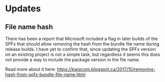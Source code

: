 # Updates

## File name hash
There has been a report that Microsoft included a flag in later builds of the SPFx that should allow removing the hash from the bundle file name during release builds.
I have yet to confirm that, since updating the SPFx version on an existing project is not a simple task, but regardless it seems this does not provide a way to include the package version in the file name.

Read more about it here: https://kwizcom.blogspot.ca/2017/10/removing-hash-from-spfx-bundle-file-name.html
